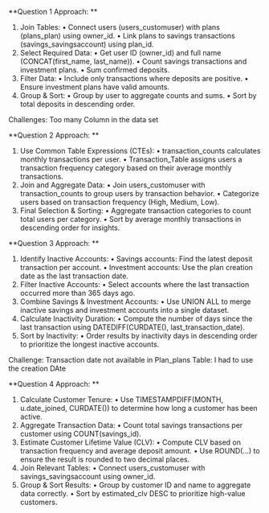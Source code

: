 **Question 1
Approach: 
**
1.	  Join Tables:
•	Connect users (users_customuser) with plans (plans_plan) using owner_id.
•	Link plans to savings transactions (savings_savingsaccount) using plan_id.
2.	 Select Required Data:
•	Get user ID (owner_id) and full name (CONCAT(first_name, last_name)).
•	Count savings transactions and investment plans.
•	Sum confirmed deposits.
3.	Filter Data:
•	Include only transactions where deposits are positive.
•	Ensure investment plans have valid amounts.
4.	Group & Sort:
•	Group by user to aggregate counts and sums.
•	Sort by total deposits in descending order.

Challenges: 
Too many Column in the data set 


**Question 2
Approach: **

1.  Use Common Table Expressions (CTEs):
•	transaction_counts calculates monthly transactions per user.
•	Transaction_Table assigns users a transaction frequency category based on their average monthly transactions.
2.  Join and Aggregate Data:
•	Join users_customuser with transaction_counts to group users by transaction behavior.
•	Categorize users based on transaction frequency (High, Medium, Low).
3.  Final Selection & Sorting:
•	Aggregate transaction categories to count total users per category.
•	Sort by average monthly transactions in descending order for insights.


**Question 3
Approach: 
**
1.  Identify Inactive Accounts:
•	Savings accounts: Find the latest deposit transaction per account.
•	Investment accounts: Use the plan creation date as the last transaction date.
2.  Filter Inactive Accounts:
•	Select accounts where the last transaction occurred more than 365 days ago.
3.  Combine Savings & Investment Accounts:
•	Use UNION ALL to merge inactive savings and investment accounts into a single dataset.
4.  Calculate Inactivity Duration:
•	Compute the number of days since the last transaction using DATEDIFF(CURDATE(), last_transaction_date).
5.  Sort by Inactivity:
•	Order results by inactivity days in descending order to prioritize the longest inactive accounts.

Challenge: 
Transaction date not available in Plan_plans Table: I had to use the creation DAte 


**Question 4
Approach: **

1.  Calculate Customer Tenure:
•	Use TIMESTAMPDIFF(MONTH, u.date_joined, CURDATE()) to determine how long a customer has been active.
2.  Aggregate Transaction Data:
•	Count total savings transactions per customer using COUNT(savings_id).
3.  Estimate Customer Lifetime Value (CLV):
•	Compute CLV based on transaction frequency and average deposit amount.
•	Use ROUND(...) to ensure the result is rounded to two decimal places.
4.  Join Relevant Tables:
•	Connect users_customuser with savings_savingsaccount using owner_id.
5.  Group & Sort Results:
•	Group by customer ID and name to aggregate data correctly.
•	Sort by estimated_clv DESC to prioritize high-value customers.

